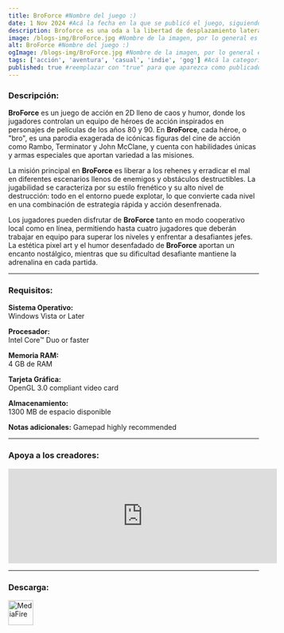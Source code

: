 ```yaml
---
title: BroForce #Nombre del juego :)
date: 1 Nov 2024 #Acá la fecha en la que se publicó el juego, siguiendo este formato: Dia "30", Mes "Oct", Año "2024" = como debe quedar: 30 Oct 2024
description: Broforce es una oda a la libertad de desplazamiento lateral repleta de acción en la que controlas a una organización paramilitar tan musculada como mal financiada que se especializa en el uso excesivo de la fuerza. #Acá una mini descripción del juego
image: /blogs-img/BroForce.jpg #Nombre de la imagen, por lo general es exactamente el mismo nombre que el juego excluyendo lo ":" (Dos puntos)
alt: BroForce #Nombre del juego :)
ogImage: /blogs-img/BroForce.jpg #Nombre de la imagen, por lo general es exactamente el mismo nombre que el juego excluyendo lo ":" (Dos puntos)
tags: ['acción', 'aventura', 'casual', 'indie', 'gog'] #Acá la categoría o categorías del juego, si es más de una se coloca en este formato: ['categoría1', 'categoría2']
published: true #reemplazar con "true" para que aparezca como publicado
---
```


<!--En VSCode seleccionando una palabra, por ejemplo: "BroForce" y apretando Ctrl+F2 se seleccionan todas las palabras iguales-->

### Descripción:
**BroForce** es un juego de acción en 2D lleno de caos y humor, donde los jugadores controlan un equipo de héroes de acción inspirados en personajes de películas de los años 80 y 90. En **BroForce**, cada héroe, o "bro", es una parodia exagerada de icónicas figuras del cine de acción como Rambo, Terminator y John McClane, y cuenta con habilidades únicas y armas especiales que aportan variedad a las misiones.

La misión principal en **BroForce** es liberar a los rehenes y erradicar el mal en diferentes escenarios llenos de enemigos y obstáculos destructibles. La jugabilidad se caracteriza por su estilo frenético y su alto nivel de destrucción: todo en el entorno puede explotar, lo que convierte cada nivel en una combinación de estrategia rápida y acción desenfrenada.

Los jugadores pueden disfrutar de **BroForce** tanto en modo cooperativo local como en línea, permitiendo hasta cuatro jugadores que deberán trabajar en equipo para superar los niveles y enfrentar a desafiantes jefes. La estética pixel art y el humor desenfadado de **BroForce** aportan un encanto nostálgico, mientras que su dificultad desafiante mantiene la adrenalina en cada partida.

<!--Prompt para Chat-GPT: Hazme una descripción para el juego "BroForce" y cada que menciones "BroForce" ponlo en negrita -->

---

### Requisitos:
**Sistema Operativo:**  
Windows Vista or Later

**Procesador:**  
Intel Core™ Duo or faster

**Memoria RAM:**  
4 GB de RAM

**Tarjeta Gráfica:**  
OpenGL 3.0 compliant video card

**Almacenamiento:**  
1300 MB de espacio disponible

**Notas adicionales:**
Gamepad highly recommended

<!--Si falta o sobra un requisito se quita o se agrega manteniendo el mismo formato-->

---

### Apoya a los creadores:
<iframe src="https://store.steampowered.com/widget/274190/" frameborder="0" width="540" height="190" style="background-color: transparent;"></iframe>

<!--Reemplazar los numeros (AppID) del juego (en este caso 274190) por el numero (AppID) correspondiente con el juego a publicar-->
<!--El AppID se encuentra en la URL del Juego en Steam-->

---

### Descarga:

[<img src="https://gist.github.com/cxmeel/0dbc95191f239b631c3874f4ccf114e2/raw/download.svg" alt="MediaFire" height="50" />](https://www.mediafire.com/file/mzqw331l5w0v1v5/BroForce.zip/file)

<!-- # se debe reemplazar por el link de descarga-->

<!--MediaFire se debe reemplazar por el servicio donde está subido el juego-->